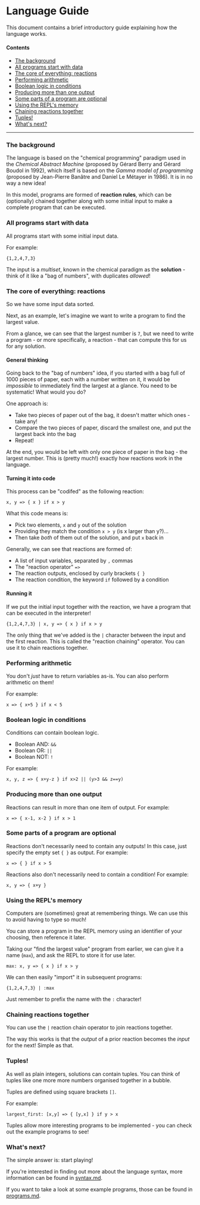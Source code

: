 # Language Guide

This document contains a brief introductory guide explaining how the language works.

#### Contents

* [The background](#the-background)
* [All programs start with data](#all-programs-start-with-data)
* [The core of everything: reactions](#the-core-of-everything-reactions)
* [Performing arithmetic](#performing-arithmetic)
* [Boolean logic in conditions](#boolean-logic-in-conditions)
* [Producing more than one output](#producing-more-than-one-output)
* [Some parts of a program are optional](#some-parts-of-a-program-are-optional)
* [Using the REPL's memory](#using-the-repls-memory)
* [Chaining reactions together](#chaining-reactions-together)
* [Tuples!](#tuples)
* [What's next?](#whats-next)

___

### The background

The language is based on the "chemical programming" paradigm used in the *Chemical Abstract Machine* (proposed by Gérard Berry and Gérard Boudol in 1992), which itself is based on the *Gamma model of programming* (proposed by Jean-Pierre Banâtre and Daniel Le Métayer in 1986). It is in no way a new idea!

In this model, programs are formed of **reaction rules**, which can be (optionally) chained together along with some initial input to make a complete program that can be executed.


### All programs start with data

All programs start with some initial input data.

For example:

```
{1,2,4,7,3}
```

The input is a *multiset*, known in the chemical paradigm as the **solution** - think of it like a "bag of numbers", with duplicates *allowed*!


### The core of everything: reactions

So we have some input data sorted.

Next, as an example, let's imagine we want to write a program to find the largest value.

From a glance, we can see that the largest number is `7`, but we need to write a program - or more specifically, a reaction - that can compute this for us for any solution.

#### General thinking

Going back to the "bag of numbers" idea, if you started with a bag full of 1000 pieces of paper, each with a number written on it, it would be *impossible* to immediately find the largest at a glance. You need to be systematic! What would you do?

One approach is:

* Take two pieces of paper out of the bag, it doesn't matter which ones - take any!
* Compare the two pieces of paper, discard the smallest one, and put the largest back into the bag
* Repeat!

At the end, you would be left with only one piece of paper in the bag - the largest number. This is (pretty much!) exactly how reactions work in the language.

#### Turning it into code

This process can be "codifed" as the following reaction:

```
x, y => { x } if x > y
```

What this code means is:

* Pick two elements, `x` and `y` out of the solution
* Providing they match the condition `x > y` (is x larger than y?)...
* Then take *both* of them out of the solution, and put `x` back in

Generally, we can see that reactions are formed of:

* A list of input variables, separated by `,` commas
* The "reaction operator" `=>`
* The reaction outputs, enclosed by curly brackets `{ }`
* The reaction condition, the keyword `if` followed by a condition

#### Running it

If we put the initial input together with the reaction, we have a program that can be executed in the interpreter!

```
{1,2,4,7,3} | x, y => { x } if x > y
```

The only thing that we've added is the `|` character between the input and the first reaction. This is called the "reaction chaining" operator. You can use it to chain reactions together.


### Performing arithmetic

You don't *just* have to return variables as-is. You can also perform arithmetic on them!

For example:

```
x => { x+5 } if x < 5
```


### Boolean logic in conditions

Conditions can contain boolean logic.

* Boolean AND: `&&`
* Boolean OR: `||`
* Boolean NOT: `!`

For example:

```
x, y, z => { x+y-z } if x>2 || (y>3 && z==y)
```


### Producing more than one output

Reactions can result in more than one item of output. For example:

```
x => { x-1, x-2 } if x > 1
```


### Some parts of a program are optional

Reactions don't necessarily need to contain any outputs! In this case, just specify the empty set `{ }` as output. For example:

```
x => { } if x > 5
```

Reactions also don't necessarily need to contain a condition! For example:

``` 
x, y => { x+y }
```


### Using the REPL's memory

Computers are (sometimes) great at remembering things. We can use this to avoid having to type so much!

You can store a program in the REPL memory using an identifier of your choosing, then reference it later.

Taking our "find the largest value" program from earlier, we can give it a name (`max`), and ask the REPL to store it for use later.

```
max: x, y => { x } if x > y
```

We can then easily "import" it in subsequent programs:

```
{1,2,4,7,3} | :max
```

Just remember to prefix the name with the `:` character!


### Chaining reactions together

You can use the `|` reaction chain operator to join reactions together.

The way this works is that the *output* of a prior reaction becomes the *input* for the next! Simple as that.


### Tuples!

As well as plain integers, solutions can contain tuples. You can think of tuples like one more more numbers organised together in a bubble.

Tuples are defined using square brackets `[]`.

For example:

```
largest_first: [x,y] => { [y,x] } if y > x 
```

Tuples allow more interesting programs to be implemented - you can check out the example programs to see!


### What's next?

The simple answer is: start playing!

If you're interested in finding out more about the language syntax, more information can be found in [syntax.md](syntax.md).

If you want to take a look at some example programs, those can be found in [programs.md](programs.md).
